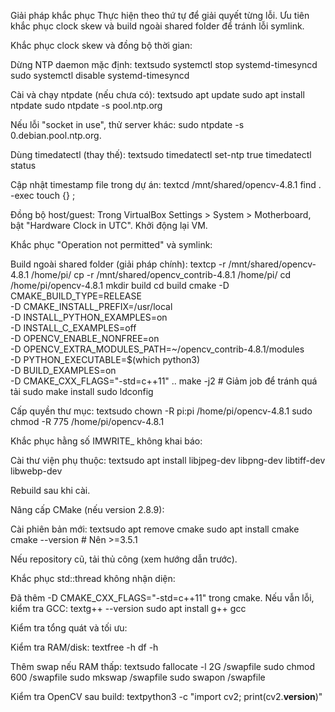 Giải pháp khắc phục
Thực hiện theo thứ tự để giải quyết từng lỗi. Ưu tiên khắc phục clock skew và build ngoài shared folder để tránh lỗi symlink.

Khắc phục clock skew và đồng bộ thời gian:

Dừng NTP daemon mặc định:
textsudo systemctl stop systemd-timesyncd
sudo systemctl disable systemd-timesyncd

Cài và chạy ntpdate (nếu chưa có):
textsudo apt update
sudo apt install ntpdate
sudo ntpdate -s pool.ntp.org

Nếu lỗi "socket in use", thử server khác: sudo ntpdate -s 0.debian.pool.ntp.org.


Dùng timedatectl (thay thế):
textsudo timedatectl set-ntp true
timedatectl status

Cập nhật timestamp file trong dự án:
textcd /mnt/shared/opencv-4.8.1
find . -exec touch {} \;

Đồng bộ host/guest: Trong VirtualBox Settings > System > Motherboard, bật "Hardware Clock in UTC". Khởi động lại VM.


Khắc phục "Operation not permitted" và symlink:

Build ngoài shared folder (giải pháp chính):
textcp -r /mnt/shared/opencv-4.8.1 /home/pi/
cp -r /mnt/shared/opencv_contrib-4.8.1 /home/pi/
cd /home/pi/opencv-4.8.1
mkdir build
cd build
cmake -D CMAKE_BUILD_TYPE=RELEASE \
-D CMAKE_INSTALL_PREFIX=/usr/local \
-D INSTALL_PYTHON_EXAMPLES=on \
-D INSTALL_C_EXAMPLES=off \
-D OPENCV_ENABLE_NONFREE=on \
-D OPENCV_EXTRA_MODULES_PATH=~/opencv_contrib-4.8.1/modules \
-D PYTHON_EXECUTABLE=$(which python3) \
-D BUILD_EXAMPLES=on \
-D CMAKE_CXX_FLAGS="-std=c++11" ..
make -j2  # Giảm job để tránh quá tải
sudo make install
sudo ldconfig

Cấp quyền thư mục:
textsudo chown -R pi:pi /home/pi/opencv-4.8.1
sudo chmod -R 775 /home/pi/opencv-4.8.1



Khắc phục hằng số IMWRITE_ không khai báo:

Cài thư viện phụ thuộc:
textsudo apt install libjpeg-dev libpng-dev libtiff-dev libwebp-dev

Rebuild sau khi cài.


Nâng cấp CMake (nếu version 2.8.9):

Cài phiên bản mới:
textsudo apt remove cmake
sudo apt install cmake
cmake --version  # Nên >=3.5.1

Nếu repository cũ, tải thủ công (xem hướng dẫn trước).


Khắc phục std::thread không nhận diện:

Đã thêm -D CMAKE_CXX_FLAGS="-std=c++11" trong cmake. Nếu vẫn lỗi, kiểm tra GCC:
textg++ --version
sudo apt install g++ gcc



Kiểm tra tổng quát và tối ưu:

Kiểm tra RAM/disk:
textfree -h
df -h

Thêm swap nếu RAM thấp:
textsudo fallocate -l 2G /swapfile
sudo chmod 600 /swapfile
sudo mkswap /swapfile
sudo swapon /swapfile

Kiểm tra OpenCV sau build:
textpython3 -c "import cv2; print(cv2.__version__)"
